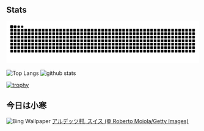 ## Stats
<picture>
  <source media="(prefers-color-scheme: dark)" srcset="https://raw.githubusercontent.com/ba230t/ba230t/output/github-contribution-grid-snake-dark.svg">
  <source media="(prefers-color-scheme: light)" srcset="https://raw.githubusercontent.com/ba230t/ba230t/output/github-contribution-grid-snake.svg">
  <img alt="github contribution grid snake animation" src="https://raw.githubusercontent.com/ba230t/ba230t/output/github-contribution-grid-snake.svg">
</picture>

<p align="left">
  <img alt="Top Langs" height="150px" src="https://github-readme-stats.vercel.app/api/top-langs/?username=ba230t&layout=compact&theme=transparent" />
  <img alt="github stats" height="150px" src="https://github-readme-stats.vercel.app/api?username=ba230t&theme=transparent" />
</p>

[![trophy](https://github-profile-trophy.vercel.app/?username=ba230t&theme=transparent&column=7)](https://github.com/ryo-ma/github-profile-trophy)


<!-- Bing Wallpaper Start -->
## 今日は小寒
![Bing Wallpaper](https://www.bing.com/th?id=OHR.ArdezSwitzerland_JA-JP7833129331_1920x1080.jpg&rf=LaDigue_1920x1080.jpg&pid=hp)
[アルデッツ村, スイス (© Roberto Moiola/Getty Images)](https://www.bing.com/search?q=%E3%82%A2%E3%83%AB%E3%83%87%E3%83%83%E3%83%84%E6%9D%91&form=hpcapt&filters=HpDate%3a%2220250104_1500%22)
<!-- Bing Wallpaper End -->
